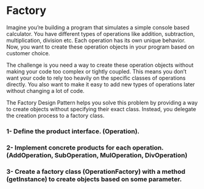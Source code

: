 # Factory

Imagine you’re building a program that simulates a simple console based calculator. You have different types of operations like addition, subtraction, multiplication, division etc. Each operation has its own unique behavior. Now, you want to create these operation objects in your program based on customer choice.

The challenge is you need a way to create these operation objects without making your code too complex or tightly coupled. This means you don’t want your code to rely too heavily on the specific classes of operations directly. You also want to make it easy to add new types of operations later without changing a lot of code.

The Factory Design Pattern helps you solve this problem by providing a way to create objects without specifying their exact class. Instead, you delegate the creation process to a factory class.

### 1- Define the product interface. (Operation).
### 2- Implement concrete products for each operation. (AddOperation, SubOperation, MulOperation, DivOperation)
### 3- Create a factory class (OperationFactory) with a method (getInstance) to create objects based on some parameter.